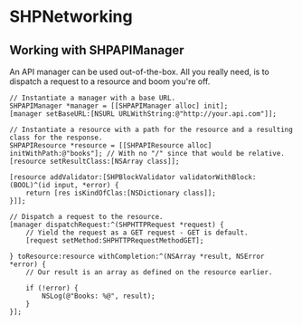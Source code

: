 # SHPNetworking

## Working with SHPAPIManager
An API manager can be used out-of-the-box. All you really need, is to dispatch a request to a resource and boom you're off. 

	// Instantiate a manager with a base URL.
	SHPAPIManager *manager = [[SHPAPIManager alloc] init];
	[manager setBaseURL:[NSURL URLWithString:@"http://your.api.com"]];
	
	// Instantiate a resource with a path for the resource and a resulting class for the response.
	SHPAPIResource *resource = [[SHPAPIResource alloc] initWithPath:@"books"]; // With no "/" since that would be relative.
	[resource setResultClass:[NSArray class]];
	
	[resource addValidator:[SHPBlockValidator validatorWithBlock:(BOOL)^(id input, *error) {
		return [res isKindOfClas:[NSDictionary class]];
	}]];
	
	// Dispatch a request to the resource.
	[manager dispatchRequest:^(SHPHTTPRequest *request) {
		// Yield the request as a GET request - GET is default.
		[request setMethod:SHPHTTPRequestMethodGET];
		
	} toResource:resource withCompletion:^(NSArray *result, NSError *error) {
		// Our result is an array as defined on the resource earlier.

		if (!error) {
			NSLog(@"Books: %@", result);
		}
	}];

